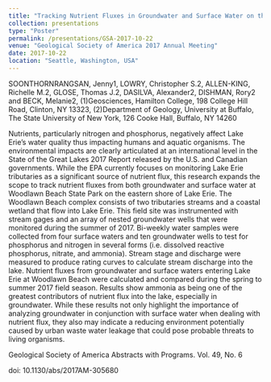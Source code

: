 ```yaml
---
title: "Tracking Nutrient Fluxes in Groundwater and Surface Water on the Eastern Shore of Lake Erie"
collection: presentations
type: "Poster"
permalink: /presentations/GSA-2017-10-22
venue: "Geological Society of America 2017 Annual Meeting"
date: 2017-10-22
location: "Seattle, Washington, USA"
---
```

SOONTHORNRANGSAN, Jenny1, LOWRY, Christopher S.2, ALLEN-KING, Richelle M.2, GLOSE, Thomas J.2, DASILVA, Alexander2, DISHMAN, Rory2 and BECK, Melanie2, (1)Geosciences, Hamilton College, 198 College Hill Road, Clinton, NY 13323, (2)Department of Geology, University at Buffalo, The State University of New York, 126 Cooke Hall, Buffalo, NY 14260

Nutrients, particularly nitrogen and phosphorus, negatively affect Lake Erie’s water quality thus impacting humans and aquatic organisms. The environmental impacts are clearly articulated at an international level in the State of the Great Lakes 2017 Report released by the U.S. and Canadian governments. While the EPA currently focuses on monitoring Lake Erie tributaries as a significant source of nutrient flux, this research expands the scope to track nutrient fluxes from both groundwater and surface water at Woodlawn Beach State Park on the eastern shore of Lake Erie. The Woodlawn Beach complex consists of two tributaries streams and a coastal wetland that flow into Lake Erie. This field site was instrumented with stream gages and an array of nested groundwater wells that were monitored during the summer of 2017. Bi-weekly water samples were collected from four surface waters and ten groundwater wells to test for phosphorus and nitrogen in several forms (i.e. dissolved reactive phosphorus, nitrate, and ammonia). Stream stage and discharge were measured to produce rating curves to calculate stream discharge into the lake. Nutrient fluxes from groundwater and surface waters entering Lake Erie at Woodlawn Beach were calculated and compared during the spring to summer 2017 field season. Results show ammonia as being one of the greatest contributors of nutrient flux into the lake, especially in groundwater. While these results not only highlight the importance of analyzing groundwater in conjunction with surface water when dealing with nutrient flux, they also may indicate a reducing environment potentially caused by urban waste water leakage that could pose probable threats to living organisms.

Geological Society of America Abstracts with Programs. Vol. 49, No. 6

doi: 10.1130/abs/2017AM-305680
